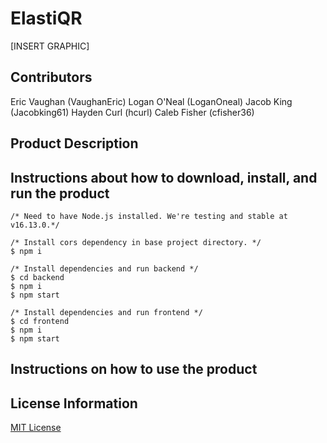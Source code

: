 # ElastiQR

[INSERT GRAPHIC]

## Contributors
Eric Vaughan (VaughanEric)
Logan O'Neal (LoganOneal)
Jacob King (Jacobking61)
Hayden Curl (hcurl)
Caleb Fisher (cfisher36)

## Product Description

## Instructions about how to download, install, and run the product

```shell
/* Need to have Node.js installed. We're testing and stable at v16.13.0.*/

/* Install cors dependency in base project directory. */
$ npm i

/* Install dependencies and run backend */
$ cd backend
$ npm i
$ npm start

/* Install dependencies and run frontend */
$ cd frontend
$ npm i
$ npm start
```

## Instructions on how to use the product



## License Information

[MIT License](https://github.com/ElastiQR/ElastiQR/blob/main/LICENSE.txt)
